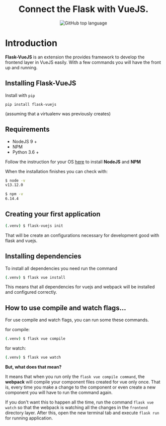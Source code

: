 <h1 align="center">
  Connect the Flask with VueJS.
</h1>

<p align="center">
<img alt="GitHub top language" src="https://img.shields.io/github/languages/top/pacotei/flask-vuejs">
</p>

# Introduction

**Flask-VueJS** is an extension the provides framework to develop the frontend layer in VueJS easily. With a few commands you will have the front up and running.

## Installing Flask-VueJS

Install with `pip`  

    pip install flask-vuejs

 (assuming that a virtualenv was previously creates)

## Requirements

- NodeJS 9 +
- NPM
- Python 3.6 +

Follow the instruction for your OS [here](https://nodejs.org/en/download/package-manager/) to install **NodeJS** and **NPM**

When the installation finishes you can check with:    
```sh
$ node -v
v13.12.0

$ npm -v
6.14.4
```


## Creating your first application

```sh
(.venv) $ flask-vuejs init
``` 


That will be create an configurations necessary for development good with flask and vuejs.


## Installing dependencies

To install all dependencies you need run the command

```sh
(.venv) $ flask vue install
``` 
This means that all dependencies for vuejs and webpack will be installed and configured correctly.


## How to use compile and watch flags...

For use compile and watch flags, you can run some these commands.

for compile:
```sh
(.venv) $ flask vue compile
``` 

for watch:
```sh
(.venv) $ flask vue watch
```

**But, what does that mean?**

It means that when you run only the `flask vue compile command`, the **webpack** will compile your component files created for vue only once. That is, every time you make a change to the component or even create a new component you will have to run the command again.

If you don't want this to happen all the time, run the command `flask vue watch` so that the webpack is watching all the changes in the `frontend` directory layer. After this, open the new terminal tab and execute `flask run` for running application.